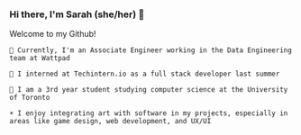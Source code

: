 ### Hi there, I'm Sarah (she/her) 👋

Welcome to my Github!

	🎠 Currently, I'm an Associate Engineer working in the Data Engineering team at Wattpad

	🍒 I interned at Techintern.io as a full stack developer last summer
	
	🌼 I am a 3rd year student studying computer science at the University of Toronto
	
	☀️ I enjoy integrating art with software in my projects, especially in areas like game design, web development, and UX/UI
	
<!--
**sarahhjchung/sarahhjchung** is a ✨ _special_ ✨ repository because its `README.md` (this file) appears on your GitHub profile.

Here are some ideas to get you started:

- 🔭 I’m currently working on ...
- 🌱 I’m currently learning ...
- 👯 I’m looking to collaborate on ...
- 🤔 I’m looking for help with ...
- 💬 Ask me about ...
- 📫 How to reach me: ...
- 😄 Pronouns: ...
- ⚡ Fun fact: ...
-->
